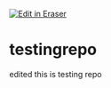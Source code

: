 <p><a target="_blank" href="https://app.eraser.io/workspace/o225CM32ImAz0GP3xfsb" id="edit-in-eraser-github-link"><img alt="Edit in Eraser" src="https://firebasestorage.googleapis.com/v0/b/second-petal-295822.appspot.com/o/images%2Fgithub%2FOpen%20in%20Eraser.svg?alt=media&amp;token=968381c8-a7e7-472a-8ed6-4a6626da5501"></a></p>

# testingrepo
edited
this is testing repo



<!--- Eraser file: https://app.eraser.io/workspace/o225CM32ImAz0GP3xfsb --->